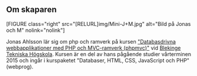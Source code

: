 Om skaparen
-------
[FIGURE class="right" src="[RELURL]img/Mini-J+M.jpg" alt="Bild på Jonas och M" nolink="nolink"]

Jonas Ahlsson lär sig om php och ramverk på kursen ["Databasdrivna webbapplikationer med PHP och MVC-ramverk (phpmvc)"](http://dbwebb.se/phpmvc/)
vid [Blekinge Tekniska Högskola](http://www.bth.se/). Kursen är en del av hans pågående studier vårterminen 2015 och ingår i kurspaketet "Databaser, HTML, CSS, JavaScript och PHP" (webprog).